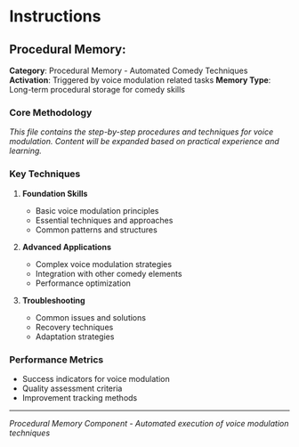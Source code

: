 #  Instructions

## Procedural Memory: 

**Category**: Procedural Memory - Automated Comedy Techniques
**Activation**: Triggered by voice modulation related tasks
**Memory Type**: Long-term procedural storage for comedy skills

### Core Methodology

*This file contains the step-by-step procedures and techniques for voice modulation. Content will be expanded based on practical experience and learning.*

### Key Techniques

1. **Foundation Skills**
   - Basic voice modulation principles
   - Essential techniques and approaches
   - Common patterns and structures

2. **Advanced Applications**
   - Complex voice modulation strategies
   - Integration with other comedy elements
   - Performance optimization

3. **Troubleshooting**
   - Common issues and solutions
   - Recovery techniques
   - Adaptation strategies

### Performance Metrics

- Success indicators for voice modulation
- Quality assessment criteria
- Improvement tracking methods

---

*Procedural Memory Component - Automated execution of voice modulation techniques*

